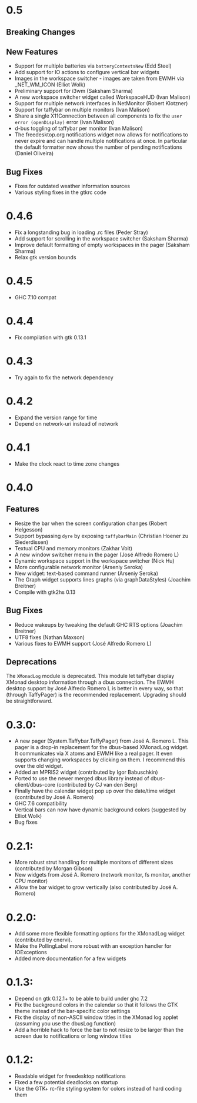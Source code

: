 # 0.5

## Breaking Changes

## New Features

 * Support for multiple batteries via ``batteryContextsNew`` (Edd Steel)
 * Add support for IO actions to configure vertical bar widgets
 * Images in the workspace switcher - images are taken from EWMH via \_NET\_WM_ICON (Elliot Wolk)
 * Preliminary support for i3wm (Saksham Sharma)
 * A new workspace switcher widget called WorkspaceHUD (Ivan Malison)
 * Support for multiple network interfaces in NetMonitor (Robert Klotzner)
 * Support for taffybar on multiple monitors (Ivan Malison)
 * Share a single X11Connection between all components to fix the `user error (openDisplay)` error (Ivan Malison)
 * d-bus toggling of taffybar per monitor (Ivan Malison)
 * The freedesktop.org notifications widget now allows for notifications to never expire and can handle multiple notifications at once. In particular the default formatter now shows the number of pending notifications (Daniel Oliveira)

## Bug Fixes

 * Fixes for outdated weather information sources
 * Various styling fixes in the gtkrc code

# 0.4.6

 * Fix a longstanding bug in loading .rc files (Peder Stray)
 * Add support for scrolling in the workspace switcher (Saksham Sharma)
 * Improve default formatting of empty workspaces in the pager (Saksham Sharma)
 * Relax gtk version bounds

# 0.4.5

 * GHC 7.10 compat

# 0.4.4

 * Fix compilation with gtk 0.13.1

# 0.4.3

 * Try again to fix the network dependency

# 0.4.2

 * Expand the version range for time
 * Depend on network-uri instead of network

# 0.4.1

 * Make the clock react to time zone changes

# 0.4.0

## Features

 * Resize the bar when the screen configuration changes (Robert Helgesson)
 * Support bypassing `dyre` by exposing `taffybarMain` (Christian Hoener zu Siederdissen)
 * Textual CPU and memory monitors (Zakhar Voit)
 * A new window switcher menu in the pager (José Alfredo Romero L)
 * Dynamic workspace support in the workspace switcher (Nick Hu)
 * More configurable network monitor (Arseniy Seroka)
 * New widget: text-based command runner (Arseniy Seroka)
 * The Graph widget supports lines graphs (via graphDataStyles) (Joachim Breitner)
 * Compile with gtk2hs 0.13

## Bug Fixes

 * Reduce wakeups by tweaking the default GHC RTS options (Joachim Breitner)
 * UTF8 fixes (Nathan Maxson)
 * Various fixes to EWMH support (José Alfredo Romero L)

## Deprecations

The `XMonadLog` module is deprecated.  This module let taffybar display XMonad desktop information through a dbus connection.  The EWMH desktop support by José Alfredo Romero L is better in every way, so that (through TaffyPager) is the recommended replacement.  Upgrading should be straightforward.


# 0.3.0:

 * A new pager (System.Taffybar.TaffyPager) from José A. Romero L.  This pager is a drop-in replacement for the dbus-based XMonadLog widget.  It communicates via X atoms and EWMH like a real pager.  It even supports changing workspaces by clicking on them.  I recommend this over the old widget.
 * Added an MPRIS2 widget (contributed by Igor Babuschkin)
 * Ported to use the newer merged dbus library instead of dbus-client/dbus-core (contributed by CJ van den Berg)
 * Finally have the calendar widget pop up over the date/time widget (contributed by José A. Romero)
 * GHC 7.6 compatibility
 * Vertical bars can now have dynamic background colors (suggested by Elliot Wolk)
 * Bug fixes

# 0.2.1:

 * More robust strut handling for multiple monitors of different sizes (contributed by Morgan Gibson)
 * New widgets from José A. Romero (network monitor, fs monitor, another CPU monitor)
 * Allow the bar widget to grow vertically (also contributed by José A. Romero)

# 0.2.0:

 * Add some more flexible formatting options for the XMonadLog widget (contributed by cnervi).
 * Make the PollingLabel more robust with an exception handler for IOExceptions
 * Added more documentation for a few widgets

# 0.1.3:

 * Depend on gtk 0.12.1+ to be able to build under ghc 7.2
 * Fix the background colors in the calendar so that it follows the GTK theme instead of the bar-specific color settings
 * Fix the display of non-ASCII window titles in the XMonad log applet (assuming you use the dbusLog function)
 * Add a horrible hack to force the bar to not resize to be larger than the screen due to notifications or long window titles

# 0.1.2:

 * Readable widget for freedesktop notifications
 * Fixed a few potential deadlocks on startup
 * Use the GTK+ rc-file styling system for colors instead of hard coding them
